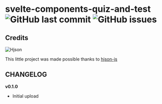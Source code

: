 # svelte-components-quiz-and-test  ![GitHub last commit](https://img.shields.io/github/last-commit/tigersway/svelte-components-quiz-and-test?style=flat-square) ![GitHub issues](https://img.shields.io/github/issues/tigersway/svelte-components-quiz-and-test?style=flat-square)


## Credits
![Hjson](https://hjson.github.io/fav/icon-32x32.png)

This little project was made possible thanks to [hjson-js](https://github.com/hjson/hjson-js)

## CHANGELOG

**v0.1.0**
- Initial upload
